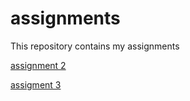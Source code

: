 # assignments
This repository contains my assignments 

[assignment 2](https://github.com/andrestreure/assignments/blob/master/assignment2%20(3).ipynb)

[assigment 3](https://github.com/andrestreure/assignments/blob/master/assignment3.ipynb)
